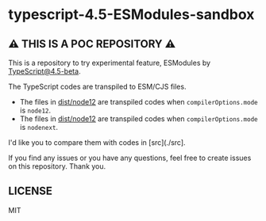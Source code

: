 # typescript-4.5-ESModules-sandbox

## :warning: THIS IS A POC REPOSITORY :warning:

This is a repository to try experimental feature, ESModules by TypeScript@4.5-beta.

The TypeScript codes are transpiled to ESM/CJS files.
- The files in [dist/node12](./dist/node12) are transpiled codes when `compilerOptions.mode` is `node12`.
- The files in [dist/node12](./dist/nodenext) are transpiled codes when `compilerOptions.mode` is `nodenext`.

I'd like you to compare them with codes in [src](./src].

If you find any issues or you have any questions, feel free to create issues on this repository. Thank you.

## LICENSE
MIT
